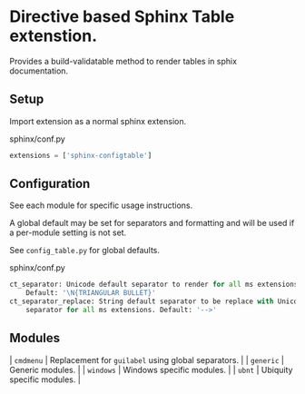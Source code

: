# Directive based Sphinx Table extenstion.
Provides a build-validatable method to render tables in sphix documentation.

## Setup
Import extension as a normal sphinx extension.

sphinx/conf.py
```python
extensions = ['sphinx-configtable']
```

## Configuration
See each module for specific usage instructions.

A global default may be set for separators and formatting and will be used if a per-module setting is not set.

See `config_table.py` for global defaults.

sphinx/conf.py
```python
ct_separator: Unicode default separator to render for all ms extensions.
    Default: '\N{TRIANGULAR BULLET}'
ct_separator_replace: String default separator to be replace with Unicode
    separator for all ms extensions. Default: '-->'
```

## Modules
| `cmdmenu` | Replacement for `guilabel` using global separators. |
| `generic` | Generic modules.                                    |
| `windows` | Windows specific modules.                           |
| `ubnt`    | Ubiquity specific modules.                          |